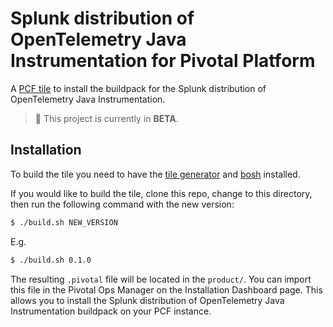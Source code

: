 # Splunk distribution of OpenTelemetry Java Instrumentation for Pivotal Platform

A [PCF tile](https://docs.pivotal.io/tiledev/2-2/index.html) to install
the buildpack for the Splunk distribution of OpenTelemetry Java Instrumentation.

> :construction: This project is currently in **BETA**.

## Installation

To build the tile you need to have the [tile generator](https://github.com/cf-platform-eng/tile-generator/releases)
and [bosh](https://bosh.io/docs/cli-v2-install/) installed.

If you would like to build the tile, clone this repo, change to this directory,
then run the following command with the new version:

```sh
$ ./build.sh NEW_VERSION
```

E.g.

```sh
$ ./build.sh 0.1.0
```

The resulting `.pivotal` file will be located in the `product/`.
You can import this file in the Pivotal Ops Manager on the Installation Dashboard page.
This allows you to install the Splunk distribution of OpenTelemetry Java Instrumentation buildpack on your PCF instance.
